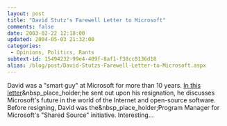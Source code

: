 ```yaml
---
layout: post
title: "David Stutz's Farewell Letter to Microsoft"
comments: false
date: 2003-02-22 12:18:00
updated: 2004-05-03 21:32:00
categories:
 - Opinions, Politics, Rants
subtext-id: 15494232-99e4-409f-8af1-f38cc8136d18
alias: /blog/post/David-Stutzs-Farewell-Letter-to-Microsoft.aspx
---
```



David was a "smart guy" at Microsoft for more than 10 years. [In this letter](http://www.synthesist.net/writing/onleavingms.html)&nbsp_place_holder;he sent out upon his resignation, he discusses Microsoft's future in the world of the Internet and open-source software. Before resigning, David was the&nbsp_place_holder;Program Manager for Microsoft's "Shared Source" initiative. Interesting...
